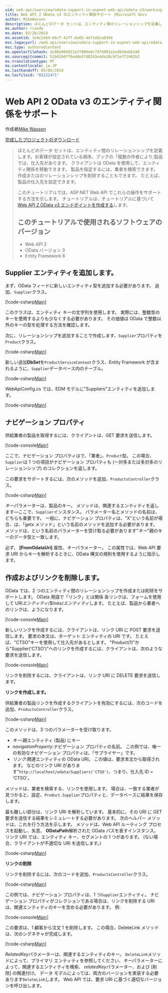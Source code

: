 ```yaml
---
uid: web-api/overview/odata-support-in-aspnet-web-api/odata-v3/working-with-entity-relations
title: Web API 2 OData v3 のエンティティ関係サポート |Microsoft Docs
author: MikeWasson
description: ほとんどのデータ セットは、エンティティ間のリレーションシップを定義します。お客様が設定されている順序。ブックの「複数の作者により;製品では、仕入先があります。 OData を使用して、クライアントは、経由で移動することができます.
ms.author: riande
ms.date: 02/26/2014
ms.assetid: 1e4c2eb4-b6cf-42ff-8a65-4d71ddca0394
msc.legacyurl: /web-api/overview/odata-support-in-aspnet-web-api/odata-v3/working-with-entity-relations
msc.type: authoredcontent
ms.openlocfilehash: dc80a984911a7f000edc7974992a1ed936ebb348
ms.sourcegitcommit: 51b01b6ff8edde57d8243e4da28c9f1e7f1962b2
ms.translationtype: MT
ms.contentlocale: ja-JP
ms.lasthandoff: 05/06/2019
ms.locfileid: "65131471"
---
```

# <a name="supporting-entity-relations-in-odata-v3-with-web-api-2"></a>Web API 2 OData v3 のエンティティ関係をサポート

作成者[Mike Wasson](https://github.com/MikeWasson)

[完成したプロジェクトのダウンロード](http://code.msdn.microsoft.com/ASPNET-Web-API-OData-cecdb524)

> ほとんどのデータ セットは、エンティティ間のリレーションシップを定義します。お客様が設定されている順序。ブックの「複数の作者により;製品では、仕入先があります。 クライアントは OData を使用して、エンティティ関係を移動できます。 製品を指定するには、業者を検索できます。 作成またはのリレーションシップを削除することもできます。 たとえば、製品の仕入先を設定できます。
> 
> このチュートリアルでは、ASP.NET Web API でこれらの操作をサポートする方法を示します。 チュートリアルは、チュートリアルに基づいて[Web API 2 OData v3 エンドポイントを作成する](creating-an-odata-endpoint.md)します。
> 
> ## <a name="software-versions-used-in-the-tutorial"></a>このチュートリアルで使用されるソフトウェアのバージョン
> 
> 
> - Web API 2
> - OData バージョン 3
> - Entity Framework 6

## <a name="add-a-supplier-entity"></a>Supplier エンティティを追加します。

まず、OData フィードに新しいエンティティ型を追加する必要があります。 追加、`Supplier`クラス。

[!code-csharp[Main](working-with-entity-relations/samples/sample1.cs)]

このクラスは、エンティティ キーの文字列を使用します。 実際には、整数型のキーを使用するよりも少なくする必要があります。 その価値は OData で整数以外のキーの型を処理する方法を確認します。

次に、リレーションシップを追加することで作成します、`Supplier`プロパティを`Product`クラス。

[!code-csharp[Main](working-with-entity-relations/samples/sample2.cs)]

新しい追加**DbSet**を`ProductServiceContext`クラス、Entity Framework が含まれるように、`Supplier`データベース内のテーブル。

[!code-csharp[Main](working-with-entity-relations/samples/sample3.cs?highlight=9)]

WebApiConfig.cs では、EDM モデルに"Suppliers"エンティティを追加します。

[!code-csharp[Main](working-with-entity-relations/samples/sample4.cs?highlight=4)]

## <a name="navigation-properties"></a>ナビゲーション プロパティ

供給業者の製品を取得するには、クライアントは、GET 要求を送信します。

[!code-console[Main](working-with-entity-relations/samples/sample5.cmd)]

ここで、ナビゲーション プロパティはで、「業者」、`Product`型。 この場合、`Supplier`は 1 つの項目がナビゲーション プロパティも (一対多または多対多のリレーションシップ) のコレクションを返します。

この要求をサポートするには、次のメソッドを追加、`ProductsController`クラス。

[!code-csharp[Main](working-with-entity-relations/samples/sample6.cs)]

*キー*パラメーターは、製品のキー。 メソッドは、関連するエンティティを返します&#8212;ここで、`Supplier`インスタンス。 パラメーター名とメソッドの名前は、どちらも重要です。 一般に、ナビゲーション プロパティは、"X"という名前が場合、は、「getx メソッド」という名前のメソッドを追加する必要があります。 メソッドは、という名前のパラメーターを受け取る必要があります"*キー*"親のキーのデータ型と一致します。

必ず、 **[FromOdataUri]** 属性、*キー*パラメーター。 この属性では、Web API 要求 URI からキーを解析するときに、OData 構文の規則を使用するように指示します。

## <a name="creating-and-deleting-links"></a>作成およびリンクを削除します。

OData では、2 つのエンティティ間のリレーションシップを作成または削除をサポートします。 OData 用語で「リンク」とは関係 各リンクは、フォームを使用して URI*エンティティ*/$links/*エンティティ*します。 たとえば、製品から業者へのリンクは、ようになります。

[!code-console[Main](working-with-entity-relations/samples/sample7.cmd)]

新しいリンクを作成するには、クライアントは、リンク URI に POST 要求を送信します。 要求の本文は、ターゲット エンティティの URI です。 たとえば、"CTSO"キーを使用して仕入先があるとします。 "Product(1)"から"Supplier('CTSO')"へのリンクを作成するには、クライアントは、次のような要求を送信します。

[!code-console[Main](working-with-entity-relations/samples/sample8.cmd)]

リンクを削除するには、クライアントは、リンク URI に DELETE 要求を送信します。

**リンクを作成します。**

供給業者の製品リンクを作成するクライアントを有効にするには、次のコードを追加、`ProductsController`クラス。

[!code-csharp[Main](working-with-entity-relations/samples/sample9.cs)]

このメソッドは、3 つのパラメーターを受け取ります。

- *キー*:親エンティティ (製品) にキー
- *navigationProperty*:ナビゲーション プロパティの名前。 この例では、唯一の有効なナビゲーション プロパティは、「サプライヤー」です。
- *リンク*:関連エンティティの OData URI。 この値は、要求本文から取得されます。 などのリンク URI があります"`http://localhost/odata/Suppliers('CTSO')`、つまり、仕入先 ID = 'CTSO'。

メソッドは、業者を検索する、リンクを使用します。 場合は、一致する業者が見つかると、設定、`Product.Supplier`プロパティと、データベースに結果を保存します。

最も難しい部分は、リンク URI を解析しています。 基本的に、その URI に GET 要求を送信する結果をシミュレートする必要があります。 次のヘルパー メソッドは、これを行う方法を示します。 メソッドは、Web API ルーティング プロセスを起動し、失意、 **ODataPath**解析された OData パスを表すインスタンス。 リンク URI では、エンティティ キー、セグメントの 1 つがあります。 (ない場合、クライアントが不適切な URI を送信します。)

[!code-csharp[Main](working-with-entity-relations/samples/sample10.cs)]

**リンクの削除**

リンクを削除するには、次のコードを追加、`ProductsController`クラス。

[!code-csharp[Main](working-with-entity-relations/samples/sample11.cs)]

この例では、ナビゲーション プロパティは、1 つ`Supplier`エンティティ。 ナビゲーション プロパティがコレクションである場合は、リンクを削除する URI は、関連エンティティのキーを含める必要があります。 例:

[!code-console[Main](working-with-entity-relations/samples/sample12.cmd)]

この要求は、1 顧客から注文 1 を削除します。 この場合、DeleteLink メソッドは、次のシグネチャが完成します。

[!code-csharp[Main](working-with-entity-relations/samples/sample13.cs)]

*RelatedKey*パラメーターは、関連するエンティティのキー。 `DeleteLink`メソッドによって、プライマリ エンティティを参照してください、*キー*パラメーターによって、関連するエンティティを検索、 *relatedKey*パラメーター、および [削除] の関連付け。 データ モデルによっては、両方のバージョンを実装する必要あります`DeleteLink`します。 Web API では、要求 URI に基づく適切なバージョンを呼び出します。
